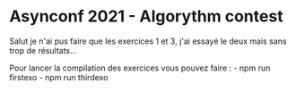 # Asynconf 2021 - Algorythm contest

Salut je n'ai pus faire que les exercices 1 et 3, j'ai essayé le deux mais sans trop de résultats...

Pour lancer la compilation des exercices vous pouvez faire :
    - npm run firstexo
    - npm run thirdexo

